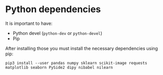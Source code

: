# Python dependencies
It is important to have:
* Python devel (`python-dev` or `python-devel`)
* Pip

After installing those you must install the necessary dependencies using pip:
```
pip3 install --user pandas numpy sklearn scikit-image requests matplotlib seaborn PySide2 dipy nibabel nilearn
```
